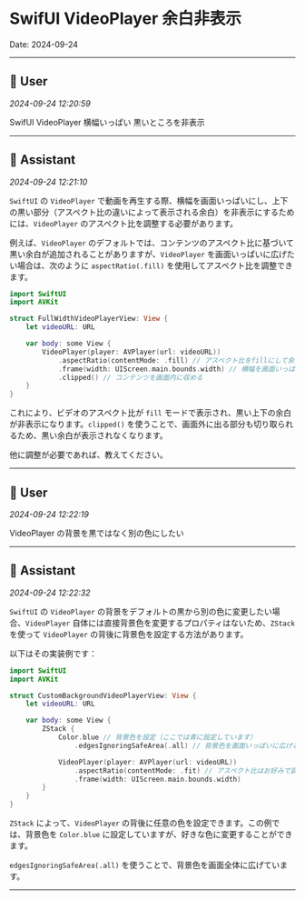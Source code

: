 # SwifUI VideoPlayer 余白非表示

Date: 2024-09-24

---

## 👤 User
*2024-09-24 12:20:59*

SwifUI VideoPlayer 横幅いっぱい 黒いところを非表示

---

## 🤖 Assistant
*2024-09-24 12:21:10*

`SwiftUI` の `VideoPlayer` で動画を再生する際、横幅を画面いっぱいにし、上下の黒い部分（アスペクト比の違いによって表示される余白）を非表示にするためには、`VideoPlayer` のアスペクト比を調整する必要があります。

例えば、`VideoPlayer` のデフォルトでは、コンテンツのアスペクト比に基づいて黒い余白が追加されることがありますが、`VideoPlayer` を画面いっぱいに広げたい場合は、次のように `aspectRatio(.fill)` を使用してアスペクト比を調整できます。

```swift
import SwiftUI
import AVKit

struct FullWidthVideoPlayerView: View {
    let videoURL: URL

    var body: some View {
        VideoPlayer(player: AVPlayer(url: videoURL))
            .aspectRatio(contentMode: .fill) // アスペクト比をfillにして余白を非表示に
            .frame(width: UIScreen.main.bounds.width) // 横幅を画面いっぱいにする
            .clipped() // コンテンツを画面内に収める
    }
}
```

これにより、ビデオのアスペクト比が `fill` モードで表示され、黒い上下の余白が非表示になります。`clipped()` を使うことで、画面外に出る部分も切り取られるため、黒い余白が表示されなくなります。

他に調整が必要であれば、教えてください。

---

## 👤 User
*2024-09-24 12:22:19*

VideoPlayer の背景を黒ではなく別の色にしたい

---

## 🤖 Assistant
*2024-09-24 12:22:32*

`SwiftUI` の `VideoPlayer` の背景をデフォルトの黒から別の色に変更したい場合、`VideoPlayer` 自体には直接背景色を変更するプロパティはないため、`ZStack` を使って `VideoPlayer` の背後に背景色を設定する方法があります。

以下はその実装例です：

```swift
import SwiftUI
import AVKit

struct CustomBackgroundVideoPlayerView: View {
    let videoURL: URL

    var body: some View {
        ZStack {
            Color.blue // 背景色を設定（ここでは青に設定しています）
                .edgesIgnoringSafeArea(.all) // 背景色を画面いっぱいに広げる

            VideoPlayer(player: AVPlayer(url: videoURL))
                .aspectRatio(contentMode: .fit) // アスペクト比はお好みで調整可能
                .frame(width: UIScreen.main.bounds.width)
        }
    }
}
```

`ZStack` によって、`VideoPlayer` の背後に任意の色を設定できます。この例では、背景色を `Color.blue` に設定していますが、好きな色に変更することができます。

`edgesIgnoringSafeArea(.all)` を使うことで、背景色を画面全体に広げています。

---
